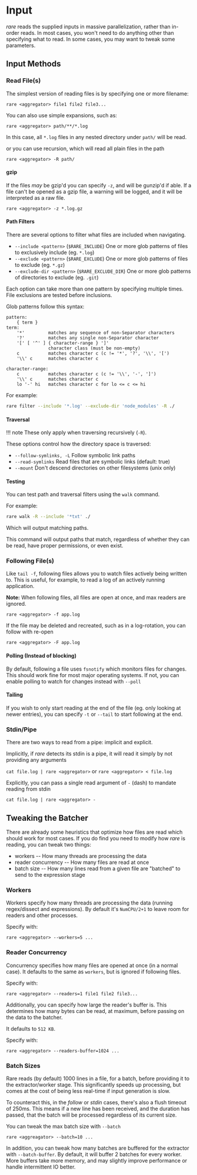 # Input

*rare* reads the supplied inputs in massive parallelization, rather
than in-order reads.  In most cases, you won't need to do anything
other than specifying what to read.  In some cases, you may want to
tweak some parameters.

## Input Methods

### Read File(s)

The simplest version of reading files is by specifying one or more filename:

`rare <aggregator> file1 file2 file3...`

You can also use simple expansions, such as:

`rare <aggregator> path/**/*.log`

In this case, all `*.log` files in any nested directory under `path/` will be read.

or you can use recursion, which will read all plain files in the path

`rare <aggregator> -R path/`

#### gzip

If the files *may* be gzip'd you can specify `-z`, and will be gunzip'd if able.  If a
file can't be opened as a gzip file, a warning will be logged, and it will be interpreted
as a raw file.

`rare <aggregator> -z *.log.gz`

#### Path Filters

There are several options to filter what files are included when navigating.

- `--include <pattern>` (`$RARE_INCLUDE`) One or more glob patterns of files to exclusively include (eg. `*.log`)
- `--exclude <pattern>` (`$RARE_EXCLUDE`) One or more glob patterns of files to exclude (eg. `*.gz`)
- `--exclude-dir <pattern>` (`$RARE_EXCLUDE_DIR`) One or more glob patterns of directories to exclude (eg. `.git`)

Each option can take more than one pattern by specifying multiple times. File exclusions are
tested before inclusions.

Glob patterns follow this syntax:

```
pattern:
	{ term }
term:
	'*'         matches any sequence of non-Separator characters
	'?'         matches any single non-Separator character
	'[' [ '^' ] { character-range } ']'
	            character class (must be non-empty)
	c           matches character c (c != '*', '?', '\\', '[')
	'\\' c      matches character c

character-range:
	c           matches character c (c != '\\', '-', ']')
	'\\' c      matches character c
	lo '-' hi   matches character c for lo <= c <= hi
```

For example:

```sh
rare filter --include '*.log' --exclude-dir 'node_modules' -R ./
```

#### Traversal

!!! note
	These only apply when traversing recursively (`-R`).

These options control how the directory space is traversed:

- `--follow-symlinks, -L` Follow symbolic link paths
- `--read-symlinks` Read files that are symbolic links (default: true)
- `--mount` Don't descend directories on other filesystems (unix only)

#### Testing

You can test path and traversal filters using the `walk` command.

For example:

```sh
rare walk -R --include '*txt' ./
```

Which will output matching paths.

This command will output paths that match, regardless of whether
they can be read, have proper permissions, or even exist.

### Following File(s)

Like `tail -f`, following files allows you to watch files actively being written to. This is
useful, for example, to read a log of an actively running application.

**Note:** When following files, all files are open at once, and max readers are ignored.

`rare <aggregator> -f app.log`

If the file may be deleted and recreated, such as in a log-rotation, you can follow with re-open

`rare <aggregator> -F app.log`

#### Polling (Instead of blocking)

By default, following a file uses `fsnotify` which monitors files for changes.  This should
work fine for most major operating systems.  If not, you can enable polling to watch for changes
instead with `--poll`

#### Tailing

If you wish to only start reading at the end of the file (eg. only looking at newer entries),
you can specify `-t` or `--tail` to start following at the end.

### Stdin/Pipe

There are two ways to read from a pipe: implicit and explicit.

Implicitly, if *rare* detects its stdin is a pipe, it will read it simply by not providing any arguments

`cat file.log | rare <aggregator>` or `rare <aggregator> < file.log`

Explicitly, you can pass a single read argument of `-` (dash) to mandate reading from stdin

`cat file.log | rare <aggregator> -`

## Tweaking the Batcher

There are already some heuristics that optimize how files are read which
should work for most cases. If you do find you need to modify how *rare*
is reading, you can tweak two things:

* workers -- How many threads are processing the data
* reader concurrency -- How many files are read at once
* batch size -- How many lines read from a given file are "batched" to send to the expression stage

### Workers

Workers specify how many threads are processing the data (running regex/dissect and expressions).  By
default it's `NumCPU/2+1` to leave room for readers and other processes.

Specify with:

`rare <aggregator> --workers=5 ...`

### Reader Concurrency

Concurrency specifies how many files are opened at once (in a normal case). It
defaults to the same as `workers`, but is ignored if following files.

Specify with:

`rare <aggregator> --readers=1 file1 file2 file3...`

Additionally, you can specify how large the reader's buffer is. This determines
how many bytes can be read, at maximum, before passing on the data to the batcher.

It defaults to `512 KB`.

Specify with:

`rare <aggregator> --readers-buffer=1024 ...`

### Batch Sizes

Rare reads (by default) 1000 lines in a file, for a batch, before providing it
to the extractor/worker stage.  This significantly speeds up processing, but comes
at the cost of being less real-time if input generation is slow.

To counteract this, in the *follow* or *stdin* cases, there's also a flush timeout of
250ms. This means if a new line has been received, and the duration has passed,
that the batch will be processed regardless of its current size.

You can tweak the max batch size with `--batch`

`rare <aggreagator> --batch=10 ...`

In addition, you can tweak how many batches are buffered for the extractor with `--batch-buffer`.
By default, it will buffer 2 batches for every worker. More buffers take more memory, and
may slightly improve performance or handle intermittent IO better.

